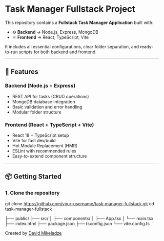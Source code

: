 # Task Manager Fullstack Project

This repository contains a **Fullstack Task Manager Application** built with:

- ⚙️ **Backend** → Node.js, Express, MongoDB  
- ⚛ **Frontend** → React, TypeScript, Vite

It includes all essential configurations, clear folder separation, and ready-to-run scripts for both backend and frontend.

---

## 🚀 Features

### Backend (Node.js + Express)
- REST API for tasks (CRUD operations)
- MongoDB database integration
- Basic validation and error handling
- Modular folder structure

### Frontend (React + TypeScript + Vite)
- React 18 + TypeScript setup
- Vite for fast dev/build
- Hot Module Replacement (HMR)
- ESLint with recommended rules
- Easy-to-extend component structure

---

## 📦 Getting Started

### 1. Clone the repository


git clone https://github.com/your-username/task-manager-fullstack.git
cd task-manager-fullstack


├── public/
├── src/
│   ├── components/
│   ├── App.tsx
│   └── main.tsx
├── index.html
├── package.json
├── tsconfig.json
└── vite.config.ts

Created by [David Mikeladze](https://github.com/Davmike)

